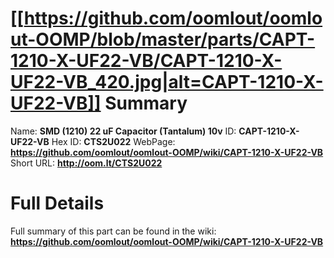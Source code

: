 
[[https://github.com/oomlout/oomlout-OOMP/blob/master/parts/CAPT-1210-X-UF22-VB/CAPT-1210-X-UF22-VB_420.jpg|alt=CAPT-1210-X-UF22-VB]] 
Summary
=================

Name: __SMD (1210) 22 uF Capacitor (Tantalum) 10v__
ID: __CAPT-1210-X-UF22-VB__
Hex ID: __CTS2U022__
WebPage: __https://github.com/oomlout/oomlout-OOMP/wiki/CAPT-1210-X-UF22-VB__
Short URL: __http://oom.lt/CTS2U022__

Full Details
==========================
Full summary of this part can be found in the wiki:   
__https://github.com/oomlout/oomlout-OOMP/wiki/CAPT-1210-X-UF22-VB__   

